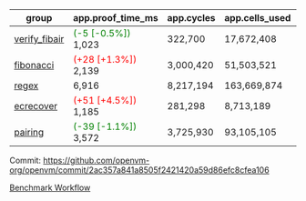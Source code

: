 | group | app.proof_time_ms | app.cycles | app.cells_used | leaf.proof_time_ms | leaf.cycles | leaf.cells_used |
| -- | -- | -- | -- | -- | -- | -- |
| [verify_fibair](https://github.com/openvm-org/openvm/blob/benchmark-results/benchmarks-pr/1928/verify_fibair-2ac357a841a8505f2421420a59d86efc8cfea106.md) |<span style='color: green'>(-5 [-0.5%])</span> 1,023 |  322,700 |  17,672,408 |- | - | - |
| [fibonacci](https://github.com/openvm-org/openvm/blob/benchmark-results/benchmarks-pr/1928/fibonacci-2ac357a841a8505f2421420a59d86efc8cfea106.md) |<span style='color: red'>(+28 [+1.3%])</span> 2,139 |  3,000,420 |  51,503,521 |- | - | - |
| [regex](https://github.com/openvm-org/openvm/blob/benchmark-results/benchmarks-pr/1928/regex-2ac357a841a8505f2421420a59d86efc8cfea106.md) | 6,916 |  8,217,194 |  163,669,874 |- | - | - |
| [ecrecover](https://github.com/openvm-org/openvm/blob/benchmark-results/benchmarks-pr/1928/ecrecover-2ac357a841a8505f2421420a59d86efc8cfea106.md) |<span style='color: red'>(+51 [+4.5%])</span> 1,185 |  281,298 |  8,713,189 |- | - | - |
| [pairing](https://github.com/openvm-org/openvm/blob/benchmark-results/benchmarks-pr/1928/pairing-2ac357a841a8505f2421420a59d86efc8cfea106.md) |<span style='color: green'>(-39 [-1.1%])</span> 3,572 |  3,725,930 |  93,105,105 |- | - | - |


Commit: https://github.com/openvm-org/openvm/commit/2ac357a841a8505f2421420a59d86efc8cfea106

[Benchmark Workflow](https://github.com/openvm-org/openvm/actions/runs/16734346325)
